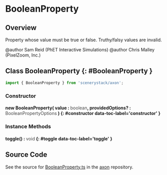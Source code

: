 # BooleanProperty

## Overview

Property whose value must be true or false. Truthy/falsy values are invalid.

@author Sam Reid (PhET Interactive Simulations)
@author Chris Malley (PixelZoom, Inc.)

## Class BooleanProperty {: #BooleanProperty }


```js
import { BooleanProperty } from 'scenerystack/axon';
```
### Constructor

#### new BooleanProperty( value : <span style="font-weight: 400; opacity: 80%;">boolean</span>, providedOptions? : <span style="font-weight: 400; opacity: 80%;">BooleanPropertyOptions</span> ) {: #constructor data-toc-label='constructor' }

### Instance Methods

#### toggle() : <span style="font-weight: 400; opacity: 80%;">void</span> {: #toggle data-toc-label='toggle' }



## Source Code

See the source for [BooleanProperty.ts](https://github.com/phetsims/axon/blob/main/js/BooleanProperty.ts) in the [axon](https://github.com/phetsims/axon) repository.
